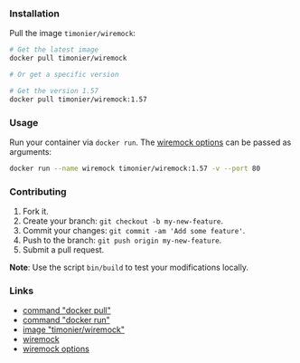 ### Installation

Pull the image `timonier/wiremock`:

```bash
# Get the latest image
docker pull timonier/wiremock

# Or get a specific version

# Get the version 1.57
docker pull timonier/wiremock:1.57
```

### Usage

Run your container via `docker run`. The [wiremock options](http://wiremock.org/running-standalone.html) can be passed as arguments:

```bash
docker run --name wiremock timonier/wiremock:1.57 -v --port 80
```

### Contributing

1. Fork it.
2. Create your branch: `git checkout -b my-new-feature`.
3. Commit your changes: `git commit -am 'Add some feature'`.
4. Push to the branch: `git push origin my-new-feature`.
5. Submit a pull request.

__Note__: Use the script `bin/build` to test your modifications locally.

### Links

* [command "docker pull"](https://docs.docker.com/reference/commandline/pull/)
* [command "docker run"](https://docs.docker.com/reference/run/)
* [image "timonier/wiremock"](https://hub.docker.com/r/timonier/wiremock/)
* [wiremock](http://wiremock.org/)
* [wiremock options](http://wiremock.org/running-standalone.html)
